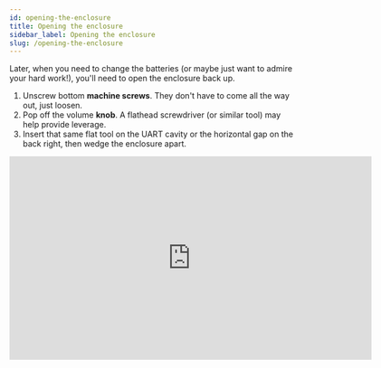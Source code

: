 ```yaml
---
id: opening-the-enclosure
title: Opening the enclosure
sidebar_label: Opening the enclosure
slug: /opening-the-enclosure
---
```


Later, when you need to change the batteries (or maybe just want to admire your hard work!), you'll need to open the enclosure back up.

1. Unscrew bottom **machine screws**. They don't have to come all the way out, just loosen.
2. Pop off the volume **knob**. A flathead screwdriver (or similar tool) may help provide leverage.
3. Insert that same flat tool on the UART cavity or the horizontal gap on the back right, then wedge the enclosure apart.

<p><iframe src="https://player.vimeo.com/video/589544440" width="640" height="360" frameborder="0" allow="autoplay; fullscreen" allowfullscreen></iframe></p>
